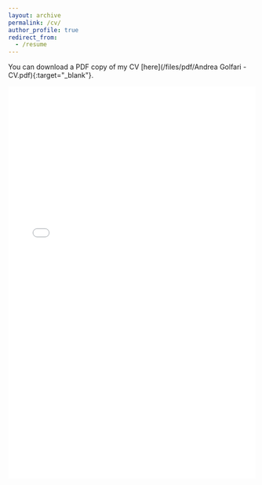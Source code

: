 ```yaml
---
layout: archive
permalink: /cv/
author_profile: true
redirect_from:
  - /resume
---
```


You can download a PDF copy of my CV [here](/files/pdf/Andrea Golfari - CV.pdf){:target="_blank"}.

<iframe src="/files/pdf/Andrea Golfari - CV.pdf" width="100%" height="800" frameborder="no" border="0" marginwidth="0" marginheight="0"></iframe>

